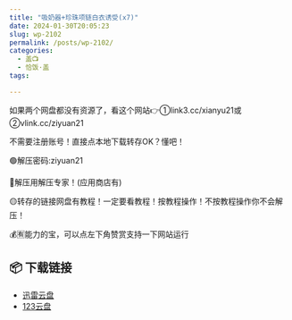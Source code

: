 ```yaml
---
title: "吸奶器+珍珠项链白衣诱受(x7)"
date: 2024-01-30T20:05:23
slug: wp-2102
permalink: /posts/wp-2102/
categories:
  - 盖📺
  - 恰饭·盖
tags:

---
```


如果两个网盘都没有资源了，看这个网站👉①link3.cc/xianyu21或②vlink.cc/ziyuan21

不需要注册账号！直接点本地下载转存OK？懂吧！

🟢解压密码:ziyuan21

🔵解压用解压专家！(应用商店有)

🟡转存的链接网盘有教程！一定要看教程！按教程操作！不按教程操作你不会解压！

💰🈶能力的宝，可以点左下角赞赏支持一下网站运行

## 📦 下载链接
- [迅雷云盘](https://blziyuan21.com/pay-download/2102?key=d6446788de&down_id=0)
- [123云盘](https://blziyuan21.com/pay-download/2102?key=d6446788de&down_id=1)

